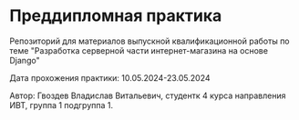 # Преддипломная практика
Репозиторий для материалов выпускной квалификационной работы по теме "Разработка серверной части интернет-магазина на основе Django"

Дата прохожения практики: 10.05.2024-23.05.2024

Автор: Гвоздев Владислав Витальевич, студентк 4 курса направления ИВТ, группа 1 подгруппа 1.
